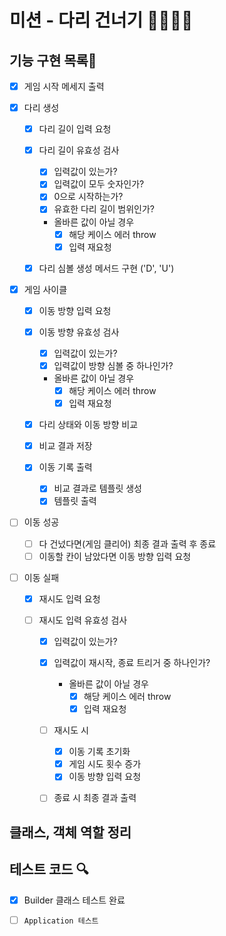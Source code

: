 # 미션 - 다리 건너기 🙆‍♂️🙅‍♂️

## 기능 구현 목록🎯

- [x] 게임 시작 메세지 출력

- [x] 다리 생성

  - [x] 다리 길이 입력 요청

  - [x] 다리 길이 유효성 검사

    - [x] 입력값이 있는가?
    - [x] 입력값이 모두 숫자인가?
    - [x] 0으로 시작하는가?
    - [x] 유효한 다리 길이 범위인가?

    - 올바른 값이 아닐 경우
      - [x] 해당 케이스 에러 throw
      - [x] 입력 재요청

  - [x] 다리 심볼 생성 메서드 구현 ('D', 'U')

- [x] 게임 사이클

  - [x] 이동 방향 입력 요청

  - [x] 이동 방향 유효성 검사

    - [x] 입력값이 있는가?
    - [x] 입력값이 방향 심볼 중 하나인가?

    - 올바른 값이 아닐 경우
      - [x] 해당 케이스 에러 throw
      - [x] 입력 재요청

  - [x] 다리 상태와 이동 방향 비교

  - [x] 비교 결과 저장

  - [x] 이동 기록 출력
    - [x] 비교 결과로 템플릿 생성
    - [x] 템플릿 출력

- [ ] 이동 성공

  - [ ] 다 건넜다면(게임 클리어) 최종 결과 출력 후 종료
  - [ ] 이동할 칸이 남았다면 이동 방향 입력 요청

- [ ] 이동 실패

  - [x] 재시도 입력 요청

  - [ ] 재시도 입력 유효성 검사

    - [x] 입력값이 있는가?
    - [x] 입력값이 재시작, 종료 트리거 중 하나인가?

      - 올바른 값이 아닐 경우
        - [x] 해당 케이스 에러 throw
        - [x] 입력 재요청

    - [ ] 재시도 시

      - [x] 이동 기록 초기화
      - [x] 게임 시도 횟수 증가
      - [x] 이동 방향 입력 요청

    - [ ] 종료 시 최종 결과 출력

## 클래스, 객체 역할 정리

## 테스트 코드 🔍

- [x] Builder 클래스 테스트 완료

- [ ] `Application 테스트`
